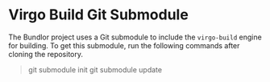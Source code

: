 # Virgo Build Git Submodule

The Bundlor project uses a Git submodule to include the `virgo-build` engine
for building.  To get this submodule, run the following commands after cloning
the repository.

> git submodule init
> git submodule update
